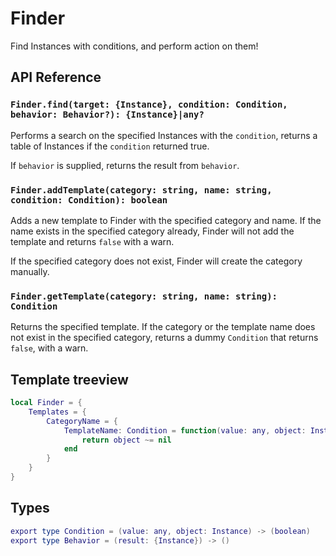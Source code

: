 # Finder

Find Instances with conditions, and perform action on them!

## API Reference

### `Finder.find(target: {Instance}, condition: Condition, behavior: Behavior?): {Instance}|any?`

Performs a search on the specified Instances with the `condition`, returns a table of Instances if the `condition` returned true.

If `behavior` is supplied, returns the result from `behavior`.

### `Finder.addTemplate(category: string, name: string, condition: Condition): boolean`

Adds a new template to Finder with the specified category and name. If the name exists in the specified category already, Finder will not add the template and returns `false` with a warn.

If the specified category does not exist, Finder will create the category manually.

### `Finder.getTemplate(category: string, name: string): Condition`

Returns the specified template. If the category or the template name does not exist in the specified category, returns a dummy `Condition` that returns `false`, with a warn.

## Template treeview
```lua
local Finder = {
    Templates = {
        CategoryName = {
            TemplateName: Condition = function(value: any, object: Instance): boolean
                return object ~= nil
            end
        }
    }
}
```

## Types
```lua
export type Condition = (value: any, object: Instance) -> (boolean)
export type Behavior = (result: {Instance}) -> ()
```